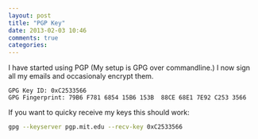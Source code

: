 ```yaml
---
layout: post
title: "PGP Key"
date: 2013-02-03 10:46
comments: true
categories: 
---
```



I have started using PGP (My setup is GPG over commandline.) I now sign all my emails and occasionaly encrypt them.
```
GPG Key ID: 0xC2533566
GPG Fingerprint: 79B6 F781 6854 15B6 153B  88CE 68E1 7E92 C253 3566
```
<!-- more -->
If you want to quicky receive my keys this should work:
``` bash
gpg --keyserver pgp.mit.edu --recv-key 0xC2533566
```
 
